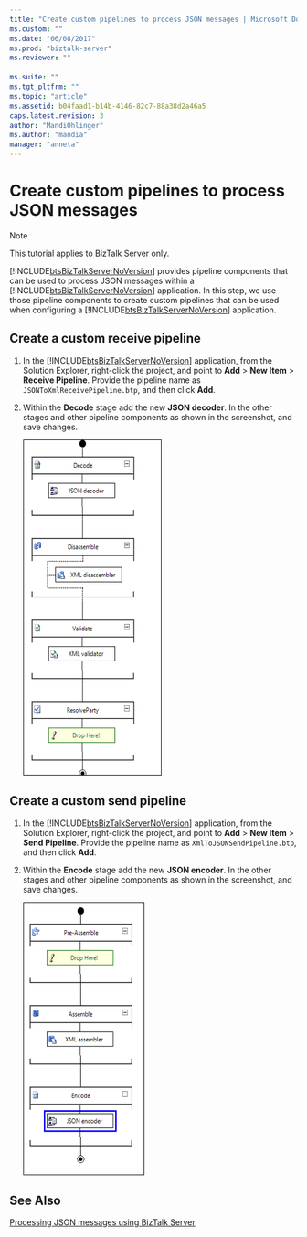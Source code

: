 ```yaml
---
title: "Create custom pipelines to process JSON messages | Microsoft Docs"
ms.custom: ""
ms.date: "06/08/2017"
ms.prod: "biztalk-server"
ms.reviewer: ""

ms.suite: ""
ms.tgt_pltfrm: ""
ms.topic: "article"
ms.assetid: b04faad1-b14b-4146-82c7-88a38d2a46a5
caps.latest.revision: 3
author: "MandiOhlinger"
ms.author: "mandia"
manager: "anneta"
---
```

# Create custom pipelines to process JSON messages
> [!NOTE]
>  This tutorial applies to BizTalk Server only.  
  
 [!INCLUDE[btsBizTalkServerNoVersion](../includes/btsbiztalkservernoversion-md.md)] provides pipeline components that can be used to process JSON messages within a [!INCLUDE[btsBizTalkServerNoVersion](../includes/btsbiztalkservernoversion-md.md)] application. In this step, we use those pipeline components to create custom pipelines that can be used when configuring a [!INCLUDE[btsBizTalkServerNoVersion](../includes/btsbiztalkservernoversion-md.md)] application.  
  
## Create a custom receive pipeline  
  
1.  In the [!INCLUDE[btsBizTalkServerNoVersion](../includes/btsbiztalkservernoversion-md.md)] application, from the Solution Explorer, right-click the project, and point to **Add** > **New Item** > **Receive Pipeline**. Provide the pipeline name as `JSONToXmlReceivePipeline.btp`, and then click **Add**.  
  
2.  Within the **Decode** stage add the new **JSON decoder**. In the other stages and other pipeline components as shown in the screenshot, and save changes.  
  
     ![Custom receive pipeline](../core/media/btsjson-receivepipeline.png "BTSJSON_ReceivePipeline")  
  
## Create a custom send pipeline  
  
1.  In the [!INCLUDE[btsBizTalkServerNoVersion](../includes/btsbiztalkservernoversion-md.md)] application, from the Solution Explorer, right-click the project, and point to **Add** > **New Item** > **Send Pipeline**. Provide the pipeline name as `XmlToJSONSendPipeline.btp`, and then click **Add**.  
  
2.  Within the **Encode** stage add the new **JSON encoder**. In the other stages and other pipeline components as shown in the screenshot, and save changes.  
  
     ![Custom send pipeline](../core/media/btsjson-sendpipeline.png "BTSJSON_SendPipeline")  
  
## See Also  
 [Processing JSON messages using BizTalk Server](../core/processing-json-messages-using-biztalk-server.md)